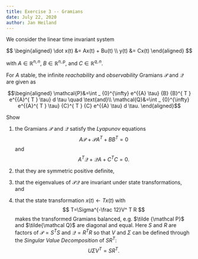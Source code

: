 ```yaml
---
title: Exercise 3 -- Gramians
date: July 22, 2020
author: Jan Heiland
---
```


We consider the linear time invariant system

$$
\begin{aligned}
\dot x(t) &= Ax(t) + Bu(t) \\
y(t) &= Cx(t)
\end{aligned}
$$

with $A\in \mathbb R^{n,n}$, $B\in \mathbb R^{n,p}$, and $C\in \mathbb R^{q,n}$.

For $A$ stable, the infinite *reachability* and *observability* Gramians
$\mathcal P$ and $\mathcal Q$ are given as

$$\begin{aligned}
\mathcal{P}&=\int _ {0}^{\infty} e^{{A} \tau} {B} {B}^{ T } e^{{A}^{ T } \tau} d \tau \quad \text{and}\\
\mathcal{Q}&=\int _ {0}^{\infty} e^{{A}^{ T } \tau} {C}^{ T } {C} e^{{A} \tau} d \tau.
\end{aligned}$$

Show

1. the Gramians $\mathcal P$ and $\mathcal Q$ satisfy the *Lyapunov* equations
$$
{A} \mathcal{P}+\mathcal{P} {A}^{T}+{B} {B}^{T}={0}
$$
and
$$
{A}^{T} \mathcal{Q}+\mathcal{Q} A+{C}^{T} {C}={0}.
$$

2. that they are symmetric positive definite,

3. that the eigenvalues of $\mathcal P \mathcal Q$ are invariant under state
   transformations, and

4. that the state transformation $x(t)\leftarrow Tx(t)$ with
$$
T=\Sigma^{-\frac 12}V^ T R
$$
makes the transformed Gramians balanced, e.g. $\tilde {\mathcal P}$ and
$\tilde{\mathcal Q}$ are diagonal and equal. Here $S$ and $R$ are factors of
$\mathcal P = S^ T S$ and $\mathcal Q = R ^ T R$ so that $V$ and $\Sigma$ can be
defined through the *Singular Value Decomposition* of $SR ^ T$:
$$
U\Sigma V^ T = S R^ T .
$$

